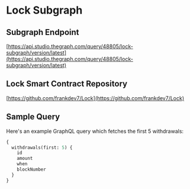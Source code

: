 # Lock Subgraph

## Subgraph Endpoint

[https://api.studio.thegraph.com/query/48805/lock-subgraph/version/latest](https://api.studio.thegraph.com/query/48805/lock-subgraph/version/latest)

## Lock Smart Contract Repository

[https://github.com/frankdev7/Lock](https://github.com/frankdev7/Lock)

## Sample Query

Here's an example GraphQL query which fetches the first 5 withdrawals:

```graphql
{
  withdrawals(first: 5) {
    id
    amount
    when
    blockNumber
  }
}
